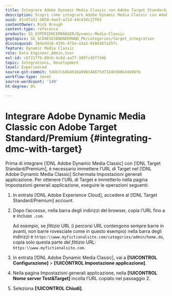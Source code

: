 ```yaml
---
title: Integrare Adobe Dynamic Media Classic con Adobe Target Standard/Premium
description: Scopri come integrare Adobe Dynamic Media Classic con Adobe Target Standard/Premium.
uuid: d1c07a52-b058-4ae3-a31d-44c43dc27f65
contentOwner: Rick Brough
content-type: reference
products: SG_EXPERIENCEMANAGER/Dynamic-Media-Classic
geptopics: SG_SCENESEVENONDEMAND_PK/categories/target_integration
discoiquuid: 3b4add18-4191-475e-a3a3-0184367a25fc
feature: Dynamic Media Classic
role: Data Engineer,Admin,User
exl-id: c6f217fb-89cb-4c8d-aa7f-309fc42f7d46
topic: Integrations, Development
level: Experienced
source-git-commit: 5d8b7cb8b4616a998346675d7324b568634698fb
workflow-type: tm+mt
source-wordcount: '149'
ht-degree: 0%

---
```


# Integrare Adobe Dynamic Media Classic con Adobe Target Standard/Premium {#integrating-dmc-with-target}

Prima di integrare [!DNL Adobe Dynamic Media Classic] con [!DNL Target Standard/Premium], è necessario immettere l’URL di Target nel [!DNL Adobe Dynamic Media Classic] Schermata Impostazioni generali applicazione. Per ottenere l&#39;URL di Target e immetterlo nella pagina Impostazioni generali applicazione, eseguire le operazioni seguenti:

1. In entrata [!DNL Adobe Experience Cloud], accedere al [!DNL Target Standard/Premium] account.
1. Dopo l’accesso, nella barra degli indirizzi del browser, copia l’URL fino a e incluso `.com`.

   Ad esempio, se *fittizio* URL (i percorsi URL contengono sempre barre in avanti, non barre rovesciate come in questo esempio) nella barra degli indirizzi è `https:\\www.myfictionalsite.com/categories/admin/home.do`, copia solo questa parte del *fittizio* URL: `https:\\www.myfictionalsite.com`.

1. In entrata [!DNL Adobe Dynamic Media Classic], vai a **[!UICONTROL Configurazione]** > **[!UICONTROL Impostazione applicazione]**.
1. Nella pagina Impostazioni generali applicazione, nella **[!UICONTROL Nome server Test&amp;Target]** incolla l’URL copiato nel passaggio 2.
1. Seleziona **[!UICONTROL Chiudi]**.
